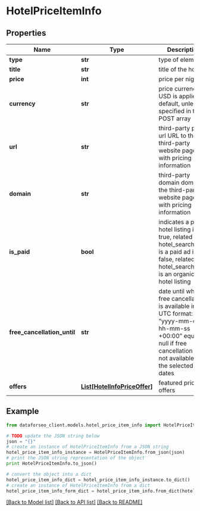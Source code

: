 # HotelPriceItemInfo


## Properties

Name | Type | Description | Notes
------------ | ------------- | ------------- | -------------
**type** | **str** | type of element | [optional] 
**title** | **str** | title of the hotel | [optional] 
**price** | **int** | price per night | [optional] 
**currency** | **str** | price currency USD is applied by default, unless specified in the POST array | [optional] 
**url** | **str** | third-party page url URL to the third-party website page with pricing information | [optional] 
**domain** | **str** | third-party domain domain of the third-party website page with pricing information | [optional] 
**is_paid** | **bool** | indicates a paid hotel listing if true, related hotel_search_item is a paid ad if false, related hotel_search_item is an organic hotel listing | [optional] 
**free_cancellation_until** | **str** | date until which free cancellation is available in the UTC format: “yyyy-mm-dd hh-mm-ss +00:00” equals null if free cancellation is not available for the selected dates | [optional] 
**offers** | [**List[HotelInfoPriceOffer]**](HotelInfoPriceOffer.md) | featured price offers | [optional] 

## Example

```python
from dataforseo_client.models.hotel_price_item_info import HotelPriceItemInfo

# TODO update the JSON string below
json = "{}"
# create an instance of HotelPriceItemInfo from a JSON string
hotel_price_item_info_instance = HotelPriceItemInfo.from_json(json)
# print the JSON string representation of the object
print HotelPriceItemInfo.to_json()

# convert the object into a dict
hotel_price_item_info_dict = hotel_price_item_info_instance.to_dict()
# create an instance of HotelPriceItemInfo from a dict
hotel_price_item_info_form_dict = hotel_price_item_info.from_dict(hotel_price_item_info_dict)
```
[[Back to Model list]](../README.md#documentation-for-models) [[Back to API list]](../README.md#documentation-for-api-endpoints) [[Back to README]](../README.md)


